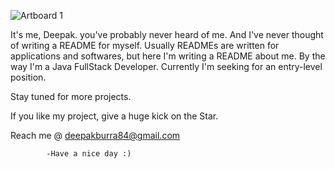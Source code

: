 ![Artboard 1](https://github.com/deepakburra/deepakburra/assets/83397785/67de4c38-72e7-46de-9c59-4f548b1b1766)


It's me, Deepak. you've probably never heard of me. And I've never thought of writing a README for myself. Usually READMEs are written for applications and softwares, but here I'm writing a README about me. By the way I'm a Java FullStack Developer. Currently I'm seeking for an entry-level position.

Stay tuned for more projects.

If you like my project, give a huge kick on the Star.

Reach me @ deepakburra84@gmail.com

            -Have a nice day :)

<!---
deepakburra/deepakburra is a ✨ special ✨ repository because its `README.md` (this file) appears on your GitHub profile.
You can click the Preview link to take a look at your changes.
--->

